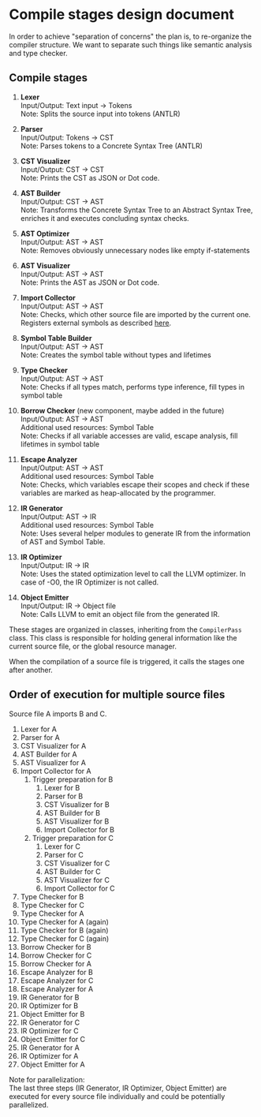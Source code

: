 # Compile stages design document

In order to achieve "separation of concerns" the plan is, to re-organize the compiler structure. We want to separate
such things like semantic analysis and type checker.

## Compile stages

1.  **Lexer** <br>
    Input/Output: Text input -> Tokens <br>
    Note: Splits the source input into tokens (ANTLR)

2.  **Parser** <br>
    Input/Output: Tokens -> CST <br>
    Note: Parses tokens to a Concrete Syntax Tree (ANTLR)

3.  **CST Visualizer** <br>
    Input/Output: CST -> CST <br>
    Note: Prints the CST as JSON or Dot code.

4.  **AST Builder** <br>
    Input/Output: CST -> AST <br>
    Note: Transforms the Concrete Syntax Tree to an Abstract Syntax Tree, enriches it and executes concluding syntax checks.

5.  **AST Optimizer** <br>
    Input/Output: AST -> AST <br>
    Note: Removes obviously unnecessary nodes like empty if-statements

6.  **AST Visualizer** <br>
    Input/Output: AST -> AST <br>
    Note: Prints the AST as JSON or Dot code.

7.  **Import Collector** <br>
    Input/Output: AST -> AST <br>
    Note: Checks, which other source file are imported by the current one. Registers external symbols as described
    [here](./better-imports.md).

8.  **Symbol Table Builder** <br>
    Input/Output: AST -> AST <br>
    Note: Creates the symbol table without types and lifetimes

9.  **Type Checker** <br>
    Input/Output: AST -> AST <br>
    Note: Checks if all types match, performs type inference, fill types in symbol table

10. **Borrow Checker** (new component, maybe added in the future) <br>
    Input/Output: AST -> AST <br>
    Additional used resources: Symbol Table <br>
    Note: Checks if all variable accesses are valid, escape analysis, fill lifetimes in symbol table

11. **Escape Analyzer** <br>
    Input/Output: AST -> AST <br>
    Additional used resources: Symbol Table <br>
    Note: Checks, which variables escape their scopes and check if these variables are marked as heap-allocated by the programmer.

12. **IR Generator** <br>
    Input/Output: AST -> IR <br>
    Additional used resources: Symbol Table <br>
    Note: Uses several helper modules to generate IR from the information of AST and Symbol Table.

13. **IR Optimizer** <br>
    Input/Output: IR -> IR <br>
    Note: Uses the stated optimization level to call the LLVM optimizer. In case of -O0, the IR Optimizer is not called.

14. **Object Emitter** <br>
    Input/Output: IR -> Object file <br>
    Note: Calls LLVM to emit an object file from the generated IR.

These stages are organized in classes, inheriting from the `CompilerPass` class. This class is responsible for holding
general information like the current source file, or the global resource manager.

When the compilation of a source file is triggered, it calls the stages one after another.

## Order of execution for multiple source files

Source file A imports B and C.

1. Lexer for A
2. Parser for A
3. CST Visualizer for A
4. AST Builder for A
5. AST Visualizer for A
6. Import Collector for A
   1. Trigger preparation for B
      1. Lexer for B
      2. Parser for B
      3. CST Visualizer for B
      4. AST Builder for B
      5. AST Visualizer for B
      6. Import Collector for B
   2. Trigger preparation for C
       1. Lexer for C
       2. Parser for C
       3. CST Visualizer for C
       4. AST Builder for C
       5. AST Visualizer for C
       6. Import Collector for C
7. Type Checker for B
8. Type Checker for C
9. Type Checker for A
10. Type Checker for A (again)
11. Type Checker for B (again)
12. Type Checker for C (again)
13. Borrow Checker for B
14. Borrow Checker for C
15. Borrow Checker for A
16. Escape Analyzer for B
17. Escape Analyzer for C
18. Escape Analyzer for A
19. IR Generator for B
20. IR Optimizer for B
21. Object Emitter for B
22. IR Generator for C
23. IR Optimizer for C
24. Object Emitter for C
25. IR Generator for A
26. IR Optimizer for A
27. Object Emitter for A

Note for parallelization: <br>
The last three steps (IR Generator, IR Optimizer, Object Emitter) are executed for every source file individually and
could be potentially parallelized.